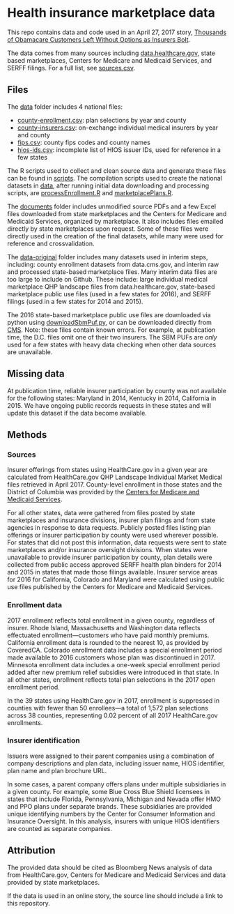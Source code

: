 # Health insurance marketplace data

This repo contains data and code used in an April 27, 2017 story, [Thousands of Obamacare Customers Left Without Options as Insurers Bolt](https://www.bloomberg.com/graphics/2017-health-insurer-exits/).

The data comes from many sources including [data.healthcare.gov](https://data.healthcare.gov/), state based marketplaces, Centers for Medicare and Medicaid Services, and SERFF filings. For a full list, see [sources.csv](sources.csv).

## Files
The [data](data/) folder includes 4 national files:
* [county-enrollment.csv](data/county-enrollment.csv): plan selections by year and county
* [county-insurers.csv](data/county-insurers.csv): on-exchange individual medical insurers by year and county
* [fips.csv](data/fips.csv): county fips codes and county names
* [hios-ids.csv](data/hios-ids.csv): incomplete list of HIOS issuer IDs, used for reference in a few states

The R scripts used to collect and clean source data and generate these files can be found in [scripts](scripts/). The compilation scripts used to create the national datasets in [data](data/), after running initial data downloading and processing scripts, are [processEnrollment.R](scripts/processEnrollment.R) and [marketplacePlans.R](scripts/marketplacePlans.R).

The [documents](documents/) folder includes unmodified source PDFs and a few Excel files downloaded from state marketplaces and the Centers for Medicare and Medicaid Services, organized by marketplace. It also includes files emailed directly by state marketplaces upon request. Some of these files were directly used in the creation of the final datasets, while many were used for reference and crossvalidation.

The [data-original](data-original/) folder includes many datasets used in interim steps, including: county enrollment datasets from data.cms.gov, and interim raw and processed state-based marketplace files. Many interim data files are too large to include on Github. These include: large individual medical marketplace QHP landscape files from data.healthcare.gov, state-based marketplace public use files (used in a few states for 2016), and SERFF filings (used in a few states for 2014 and 2015).

The 2016 state-based marketplace public use files are downloaded via python using [downloadSbmPuf.py](scripts/downloadSbmPuf.py), or can be downloaded directly from [CMS](https://www.cms.gov/CCIIO/Resources/Data-Resources/sbm-puf.html). Note: these files contain known errors. For example, at publication time, the D.C. files omit one of their two insurers. The SBM PUFs are *only* used for a few states with heavy data checking when other data sources are unavailable.

## Missing data
At publication time, reliable insurer participation by county was not available for the following states: Maryland in 2014, Kentucky in 2014, California in 2015. We have ongoing public records requests in these states and will update this dataset if the data become available.

## Methods
### Sources
Insurer offerings from states using HealthCare.gov in a given year are calculated from HealthCare.gov QHP Landscape Individual Market Medical files retrieved in April 2017. County-level enrollment in those states and the District of Columbia was provided by the [Centers for Medicare and Medicaid Services](https://www.cms.gov/Research-Statistics-Data-and-Systems/Statistics-Trends-and-Reports/Marketplace-Products/Plan_Selection_ZIP.html).

For all other states, data were gathered from files posted by state marketplaces and insurance divisions, insurer plan filings and from state agencies in response to data requests. Publicly posted files listing plan offerings or insurer participation by county were used wherever possible. For states that did not post this information, data requests were sent to state marketplaces and/or insurance oversight divisions. When states were unavailable to provide insurer participation by county, plan details were collected from public access approved SERFF health plan binders for 2014 and 2015 in states that made those filings available. Insurer service areas for 2016 for California, Colorado and Maryland were calculated using public use files published by the Centers for Medicare and Medicaid Services.

### Enrollment data
2017 enrollment reflects total enrollment in a given county, regardless of insurer. Rhode Island, Massachusetts and Washington data reflects effectuated enrollment—customers who have paid monthly premiums. California enrollment data is rounded to the nearest 10, as provided by CoveredCA. Colorado enrollment data includes a special enrollment period made available to 2016 customers whose plan was discontinued in 2017. Minnesota enrollment data includes a one-week special enrollment period added after new premium relief subsidies were introduced in that state. In all other states, enrollment reflects total plan selections in the 2017 open enrollment period.

In the 39 states using HealthCare.gov in 2017, enrollment is suppressed in counties with fewer than 50 enrollees—a total of 1,572 plan selections across 38 counties, representing 0.02 percent of all 2017 HealthCare.gov enrollments.

### Insurer identification
Issuers were assigned to their parent companies using a combination of company descriptions and plan data, including issuer name, HIOS identifier, plan name and plan brochure URL.

In some cases, a parent company offers plans under multiple subsidiaries in a given county. For example, some Blue Cross Blue Shield licensees in states that include Florida, Pennsylvania, Michigan and Nevada offer HMO and PPO plans under separate brands. These subsidiaries are provided unique identifying numbers by the Center for Consumer Information and Insurance Oversight. In this analysis, insurers with unique HIOS identifiers are counted as separate companies.

## Attribution
The provided data should be cited as Bloomberg News analysis of data from HealthCare.gov, Centers for Medicare and Medicaid Services and data provided by state marketplaces.

If the data is used in an online story, the source line should include a link to this repository.